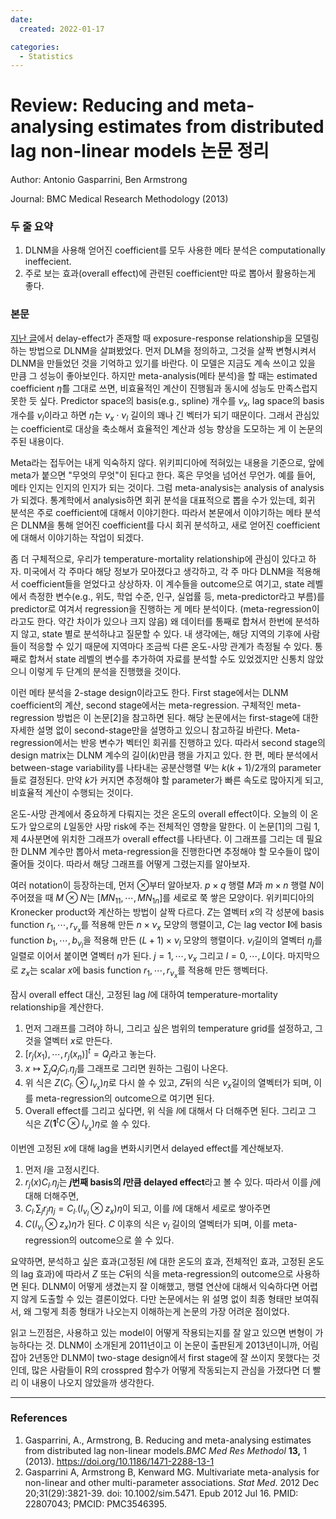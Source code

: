 ```yaml
---
date:
  created: 2022-01-17

categories:
  - Statistics
---
```


# Review: Reducing and meta-analysing estimates from distributed lag non-linear models 논문 정리

Author: Antonio Gasparrini, Ben Armstrong

Journal: BMC Medical Research Methodology (2013)



### 두 줄 요약

1. DLNM을 사용해 얻어진 coefficient를 모두 사용한 메타 분석은 computationally ineffecient.
2. 주로 보는 효과(overall effect)에 관련된 coefficient만 따로 뽑아서 활용하는게 좋다.

<!-- more -->

### 본문

 [지난 글](https://jaeminoh.github.io/dlnm/)에서 delay-effect가 존재할 때 exposure-response relationship을 모델링하는 방법으로 DLNM을 살펴봤었다. 먼저 DLM을 정의하고, 그것을 살짝 변형시켜서 DLNM을 만들었던 것을 기억하고 있기를 바란다. 이 모델은 지금도 계속 쓰이고 있을 만큼 그 성능이 좋아보인다. 하지만 meta-analysis(메타 분석)을 할 때는 estimated coefficient $\hat{\eta}$를 그대로 쓰면, 비효율적인 계산이 진행됨과 동시에 성능도 만족스럽지 못한 듯 싶다. Predictor space의 basis(e.g., spline) 개수를 $\nu_x$, lag space의 basis 개수를 $\nu_l$이라고 하면 $\hat{\eta}$는 $\nu_x \cdot \nu_l$ 길이의 꽤나 긴 벡터가 되기 때문이다. 그래서 관심있는 coefficient로 대상을 축소해서 효율적인 계산과 성능 향상을 도모하는 게 이 논문의 주된 내용이다.

 Meta라는 접두어는 내게 익숙하지 않다. 위키피디아에 적혀있는 내용을 기준으로, 앞에 meta가 붙으면 "무엇의 무엇"이 된다고 한다. 혹은 무엇을 넘어선 무언가. 예를 들어, 메타 인지는 인지의 인지가 되는 것이다. 그럼 meta-analysis는 analysis of analysis가 되겠다. 통계학에서 analysis하면 회귀 분석을 대표적으로 뽑을 수가 있는데, 회귀 분석은 주로 coefficient에 대해서 이야기한다. 따라서 본문에서 이야기하는 메타 분석은 DLNM을 통해 얻어진 coefficient를 다시 회귀 분석하고, 새로 얻어진 coefficient에 대해서 이야기하는 작업이 되겠다.

 좀 더 구체적으로, 우리가 temperature-mortality relationship에 관심이 있다고 하자. 미국에서 각 주마다 해당 정보가 모아졌다고 생각하고, 각 주 마다 DLNM을 적용해서 coefficient들을 얻었다고 상상하자. 이 계수들을 outcome으로 여기고, state 레벨에서 측정한 변수(e.g., 위도, 학업 수준, 인구, 실업률 등, meta-predictor라고 부름)를 predictor로 여겨서 regression을 진행하는 게 메타 분석이다. (meta-regression이라고도 한다. 약간 차이가 있으나 크지 않음) 왜 데이터를 통째로 합쳐서 한번에 분석하지 않고, state 별로 분석하냐고 질문할 수 있다. 내 생각에는, 해당 지역의 기후에 사람들이 적응할 수 있기 때문에 지역마다 조금씩 다른 온도-사망 관계가 측정될 수 있다. 통째로 합쳐서 state 레벨의 변수를 추가하여 자료를 분석할 수도 있었겠지만 신통치 않았으니 이렇게 두 단계의 분석을 진행했을 것이다.

 이런 메타 분석을 2-stage design이라고도 한다. First stage에서는 DLNM coefficient의 계산, second stage에서는 meta-regression. 구체적인 meta-regression 방법은 이 논문[2]을 참고하면 된다. 해당 논문에서는 first-stage에 대한 자세한 설명 없이 second-stage만을 설명하고 있으니 참고하길 바란다. Meta-regression에서는 반응 변수가 벡터인 회귀를 진행하고 있다. 따라서 second stage의 design matrix는 DLNM 계수의 길이($k$)만큼 행을 가지고 있다. 한 편, 메타 분석에서 between-stage variability를 나타내는 공분산행렬 $\Psi$는 $k(k+1)/2$개의 parameter들로 결정된다. 만약 $k$가 커지면 추정해야 할 parameter가 빠른 속도로 많아지게 되고, 비효율적 계산이 수행되는 것이다.

 온도-사망 관계에서 중요하게 다뤄지는 것은 온도의 overall effect이다. 오늘의 이 온도가 앞으로의 $L$일동안 사망 risk에 주는 전체적인 영향을 말한다. 이 논문[1]의 그림 1, 제 4사분면에 위치한 그래프가 overall effect를 나타낸다. 이 그래프를 그리는 데 필요한 DLNM 계수만 뽑아서 meta-regression을 진행한다면 추정해야 할 모수들이 많이 줄어들 것이다. 따라서 해당 그래프를 어떻게 그렸는지를 알아보자. 

 여러 notation이 등장하는데, 먼저 $\otimes$부터 알아보자. $p\times q$ 행렬 $M$과 $m\times n$ 행렬 $N$이 주어졌을 때 $M\otimes N$는  $[MN_{11} , \cdots, MN_{1n}]$를 세로로 쭉 쌓은 모양이다. 위키피디아의 Kronecker product와 계산하는 방법이 살짝 다르다. $Z$는 열벡터 $x$의 각 성분에 basis function $r_1, \cdots, r_{\nu_x}$를 적용해 만든 $n \times \nu_x$ 모양의 행렬이고, $C$는 lag vector $\textbf{l}$에 basis function $b_1, \cdots, b_{\nu_l}$을 적용해 만든 $(L+1)\times \nu_l$ 모양의 행렬이다. $\nu_l$길이의 열벡터 $\eta_j$를 일렬로 이어서 붙이면 열벡터 $\eta$가 된다. $j = 1, \cdots, \nu_x$ 그리고 $l = 0, \cdots, L$이다. 마지막으로 $z_x$는 scalar $x$에 basis function $r_1, \cdots, r_{\nu_x}$를 적용해 만든 행벡터다.

 잠시 overall effect 대신, 고정된 lag $l$에 대하여 temperature-mortality relationship을 계산한다.

1. 먼저 그래프를 그려야 하니, 그리고 싶은 범위의 temperature grid를 설정하고, 그것을 열벡터 $x$로 만든다.
2. $[r_j(x_1), \cdots, r_j(x_n)]^t = Q_j$라고 놓는다.
3. $x \mapsto \sum_j Q_j C_{l\cdot} \eta_j$를 그래프로 그리면 원하는 그림이 나온다.
4. 위 식은 $Z (C_{l\cdot} \otimes I_{\nu_x}) \eta$로 다시 쓸 수 있고, $Z$뒤의 식은 $\nu_x$길이의 열벡터가 되며, 이를 meta-regression의 outcome으로 여기면 된다.
5. Overall effect를 그리고 싶다면, 위 식을 $l$에 대해서 다 더해주면 된다. 그리고 그 식은 $Z (\textbf{1}^tC \otimes I_{\nu_x}) \eta$로 쓸 수 있다.

 이번엔 고정된 $x$에 대해 lag을 변화시키면서 delayed effect를 계산해보자.

1. 먼저 $l$을 고정시킨다. 
2. $r_j(x) C_{l\cdot} \eta_j$는 **$j$번째 basis의 $l$만큼 delayed effect**라고 볼 수 있다. 따라서 이를 $j$에 대해 더해주면,
3. $C_{l\cdot} \sum_j r_j \eta_j = C_{l\cdot} (I_{\nu_l} \otimes z_x) \eta$이 되고, 이를 $l$에 대해서 세로로 쌓아주면
4. $C  (I_{\nu_l} \otimes z_x) \eta$가 된다. $C$ 이후의 식은 $\nu_l$ 길이의 열벡터가 되며, 이를 meta-regression의 outcome으로 쓸 수 있다.

 요약하면, 분석하고 싶은 효과(고정된 $l$에 대한 온도의 효과, 전체적인 효과, 고정된 온도의 lag 효과)에 따라서 $Z$ 또는 $C$뒤의 식을 meta-regression의 outcome으로 사용하면 된다. DLNM이 어떻게 생겼는지 잘 이해했고, 행렬 연산에 대해서 익숙하다면 어렵지 않게 도출할 수 있는 결론이었다. 다만 논문에서는 위 설명 없이 최종 형태만 보여줘서, 왜 그렇게 최종 형태가 나오는지 이해하는게 논문의 가장 어려운 점이었다. 

 읽고 느낀점은, 사용하고 있는 model이 어떻게 작용되는지를 잘 알고 있으면 변형이 가능하다는 것. DLNM이 소개된게 2011년이고 이 논문이 출판된게 2013년이니까, 어림잡아 2년동안 DLNM이 two-stage design에서 first stage에 잘 쓰이지 못했다는 것인데, 많은 사람들이 R의 crosspred 함수가 어떻게 작동되는지 관심을 가졌다면 더 빨리 이 내용이 나오지 않았을까 생각한다.

---

### References

1. Gasparrini, A., Armstrong, B. Reducing and meta-analysing estimates from distributed lag non-linear models.*BMC Med Res Methodol* **13,** 1 (2013). https://doi.org/10.1186/1471-2288-13-1
2. Gasparrini A, Armstrong B, Kenward MG. Multivariate meta-analysis for non-linear and other multi-parameter associations. *Stat Med*. 2012 Dec 20;31(29):3821-39. doi: 10.1002/sim.5471. Epub 2012 Jul 16. PMID: 22807043; PMCID: PMC3546395.

